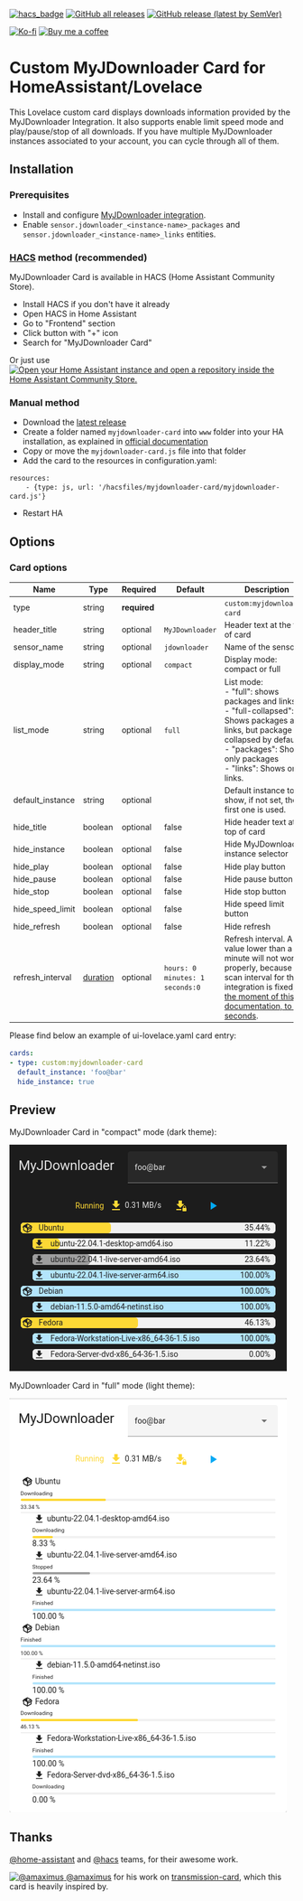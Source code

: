 [![hacs_badge](https://img.shields.io/badge/HACS-Default-orange.svg)](https://github.com/hacs/integration)
[![GitHub all releases](https://img.shields.io/github/downloads/Nyaran/myjdownloader-card/total)](https://github.com/Nyaran/myjdownloader-card/releases)
[![GitHub release (latest by SemVer)](https://img.shields.io/github/downloads/Nyaran/myjdownloader-card/latest/total?sort=semver)](https://github.com/Nyaran/myjdownloader-card/releases/latest)

[![Ko-fi](https://img.shields.io/badge/Ko--fi-Nyaran-blue?logo=ko-fi)](https://ko-fi.com/nyaran)
[![Buy me a coffee](https://img.shields.io/badge/Buy%20me%20a%20coffee-Nyaran-blue?logo=buy-me-a-coffee)](https://www.buymeacoffee.com/nyaran)

# Custom MyJDownloader Card for HomeAssistant/Lovelace

This Lovelace custom card displays downloads information provided by the MyJDownloader Integration.
It also supports enable limit speed mode and play/pause/stop of all downloads.
If you have multiple MyJDownloader instances associated to your account, you can cycle through all of them.

## Installation

### Prerequisites
 - Install and configure [MyJDownloader integration](https://github.com/doudz/homeassistant-myjdownloader).
 - Enable `sensor.jdownloader_<instance-name>_packages` and `sensor.jdownloader_<instance-name>_links` entities.

### [HACS](https://hacs.xyz/) method (recommended)

MyJDownloader Card is available in HACS (Home Assistant Community Store).

- Install HACS if you don't have it already
- Open HACS in Home Assistant
- Go to "Frontend" section
- Click button with "+" icon
- Search for "MyJDownloader Card"

Or just use [![Open your Home Assistant instance and open a repository inside the Home Assistant Community Store.](https://my.home-assistant.io/badges/hacs_repository.svg)](https://my.home-assistant.io/redirect/hacs_repository/?owner=Nyaran&repository=myjdownloader-card&category=plugin)

### Manual method

- Download the [latest release](https://github.com/Nyaran/myjdownloader-card/releases/latest/download/myjdownloader-card.js)
- Create a folder named `myjdownloader-card` into `www` folder into your HA installation, as explained in [official documentation](https://developers.home-assistant.io/docs/frontend/custom-ui/registering-resources/)
- Copy or move the `myjdownloader-card.js` file into that folder 
- Add the card to the resources in configuration.yaml:

```
resources:
	- {type: js, url: '/hacsfiles/myjdownloader-card/myjdownloader-card.js'}
```

- Restart HA

## Options

### Card options

| Name             | Type                                                                                  | Required     | Default                                      | Description                                                                                                                                                                                                                                                                                    |
|------------------|---------------------------------------------------------------------------------------|--------------|----------------------------------------------|------------------------------------------------------------------------------------------------------------------------------------------------------------------------------------------------------------------------------------------------------------------------------------------------|
| type             | string                                                                                | **required** |                                              | `custom:myjdownloader-card`                                                                                                                                                                                                                                                                    |
| header_title     | string                                                                                | optional     | `MyJDownloader`                              | Header text at the top of card                                                                                                                                                                                                                                                                 |
| sensor_name      | string                                                                                | optional     | `jdownloader`                                | Name of the sensor                                                                                                                                                                                                                                                                             |
| display_mode     | string                                                                                | optional     | `compact`                                    | Display mode: compact or full                                                                                                                                                                                                                                                                  |
| list_mode        | string                                                                                | optional     | `full`                                       | List mode: <br/> - "full": shows packages and links<br/> - "full-collapsed": Shows packages and links, but package are collapsed by default.<br/> - "packages": Shows only packages<br/> - "links": Shows only links.                                                                          |
| default_instance | string                                                                                | optional     |                                              | Default instance to show, if not set, the first one is used.                                                                                                                                                                                                                                   |
| hide_title       | boolean                                                                               | optional     | false                                        | Hide header text at the top of card                                                                                                                                                                                                                                                            |
| hide_instance    | boolean                                                                               | optional     | false                                        | Hide MyJDownloader instance selector                                                                                                                                                                                                                                                           |
| hide_play        | boolean                                                                               | optional     | false                                        | Hide play button                                                                                                                                                                                                                                                                               |
| hide_pause       | boolean                                                                               | optional     | false                                        | Hide pause button                                                                                                                                                                                                                                                                              |
| hide_stop        | boolean                                                                               | optional     | false                                        | Hide stop button                                                                                                                                                                                                                                                                               |
| hide_speed_limit | boolean                                                                               | optional     | false                                        | Hide speed limit button                                                                                                                                                                                                                                                                        |
| hide_refresh     | boolean                                                                               | optional     | false                                        | Hide refresh                                                                                                                                                                                                                                                                                   |
| refresh_interval | [duration](https://www.home-assistant.io/docs/blueprint/selectors/#duration-selector) | optional     | `hours: 0`<br/>`minutes: 1`<br/>`seconds:0`  | Refresh interval. A value lower than a minute will not works properly, because scan interval for the integration is fixed, [at the moment of this documentation, to 60 seconds](https://github.com/doudz/homeassistant-myjdownloader/blob/master/custom_components/myjdownloader/const.py#L6). |
Please find below an example of ui-lovelace.yaml card entry:

```yaml
cards:
- type: custom:myjdownloader-card
  default_instance: 'foo@bar'
  hide_instance: true
```

## Preview

MyJDownloader Card in "compact" mode (dark theme):

![MyJDownloader Card compact](./myjdownloader-card-compact-dark.png)

MyJDownloader Card in "full" mode (light theme):

![MyJDownloader Card full](./myjdownloader-card-full-light.png)

## Thanks

[@home-assistant](https://github.com/home-assistant/) and [@hacs](https://github.com/hacs/) teams, for their awesome work.

[![@amaximus](https://github.com/amaximus.png?size=40) @amaximus](https://github.com/amaximus/) for his work on [transmission-card](https://github.com/amaximus/transmission-card), which this card is heavily inspired by.
